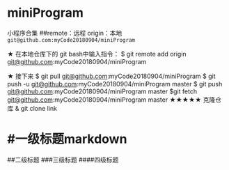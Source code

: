 # miniProgram
小程序合集
##remote：远程 origin：本地
`git@github.com:myCode20180904/miniProgram`

★ 在本地仓库下的 git bash中输入指令：
$ git remote add origin git@github.com:myCode20180904/miniProgram

★ 接下来
$ git pull git@github.com:myCode20180904/miniProgram
$ git push -u git@github.com:myCode20180904/miniProgram master
$ git push git@github.com:myCode20180904/miniProgram master
$git fetch git@github.com:myCode20180904/miniProgram master
★★★★★ 克隆仓库
& git clone link


#一级标题markdown
======================
##二级标题
###三级标题
####四级标题
